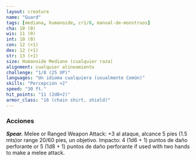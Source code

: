 ```yaml
---
layout: creature
name: "Guard"
tags: [mediana, humanoide, cr1/8, manual-de-monstruos]
cha: 10 (0)
wis: 11 (0)
int: 10 (0)
con: 12 (+1)
dex: 12 (+1)
str: 13 (+1)
size: Humanoide Mediano (cualquier raza)
alignment: cualquier alineamiento
challenge: "1/8 (25 XP)"
languages: "Un idioma cualquiera (usualmente Común)"
skills: "Percepción +2"
speed: "30 ft."
hit_points: "11 (2d8+2)"
armor_class: "16 (chain shirt, shield)"
---
```


### Acciones

***Spear.*** Melee or Ranged Weapon Attack: +3 al ataque, alcance 5 pies (1.5 mts)or range 20/60 pies, un objetivo. Impacto: 4 (1d6 + 1) puntos de daño perforante or 5 (1d8 + 1) puntos de daño perforante if used with two hands to make a melee attack.